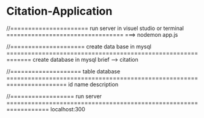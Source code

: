 # Citation-Application
//====================== run server in visuel studio or terminal =================================
===> nodemon app.js

//===================== create data base in mysql =============================================================
create database in mysql 
brief --> citation

//==================== table database =======================================================================
id
name
description

//================== run server ==================================================================
localhost:300
